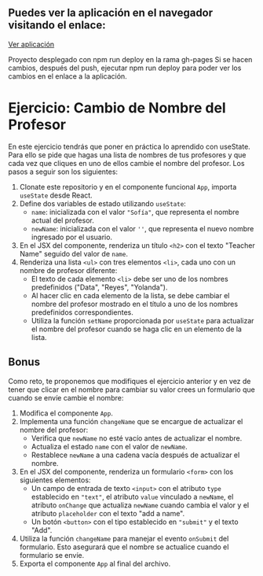 ## Puedes ver la aplicación en el navegador visitando el enlace:

<a href="https://juanjdes.github.io/ejercicio-useState" target="_blank">Ver aplicación</a>

Proyecto desplegado con npm run deploy en la rama gh-pages
Si se hacen cambios, después del push, ejecutar npm run deploy para poder ver los cambios en el enlace a la aplicación.

# Ejercicio: Cambio de Nombre del Profesor
En este ejercicio tendrás que poner en práctica lo aprendido con useState. Para ello se pide que hagas una lista de nombres de tus profesores y que cada vez que cliques en uno de ellos cambie el nombre del profesor. Los pasos a seguir son los siguientes:

1. Clonate este repositorio y en el componente funcional `App`, importa `useState` desde React.
2. Define dos variables de estado utilizando `useState`:
   - `name`: inicializada con el valor `"Sofía"`, que representa el nombre actual del profesor.
   - `newName`: inicializada con el valor `''`, que representa el nuevo nombre ingresado por el usuario.
3. En el JSX del componente, renderiza un título `<h2>` con el texto "Teacher Name" seguido del valor de `name`.
4. Renderiza una lista `<ul>` con tres elementos `<li>`, cada uno con un nombre de profesor diferente:
   - El texto de cada elemento `<li>` debe ser uno de los nombres predefinidos ("Data", "Reyes", "Yolanda").
   - Al hacer clic en cada elemento de la lista, se debe cambiar el nombre del profesor mostrado en el título a uno de los nombres predefinidos correspondientes.
   - Utiliza la función `setName` proporcionada por `useState` para actualizar el nombre del profesor cuando se haga clic en un elemento de la lista.




## Bonus
Como reto, te proponemos que modifiques el ejercicio anterior y en vez de tener que clicar en el nombre para cambiar su valor crees un formulario que cuando se envíe cambie el nombre: 
1. Modifica el componente `App`.
2. Implementa una función `changeName` que se encargue de actualizar el nombre del profesor:
   - Verifica que `newName` no esté vacío antes de actualizar el nombre.
   - Actualiza el estado `name` con el valor de `newName`.
   - Restablece `newName` a una cadena vacía después de actualizar el nombre.
4. En el JSX del componente, renderiza un formulario `<form>` con los siguientes elementos:
   - Un campo de entrada de texto `<input>` con el atributo `type` establecido en `"text"`, el atributo `value` vinculado a `newName`, el atributo `onChange` que actualiza `newName` cuando cambia el valor y el atributo `placeholder` con el texto "add a name".
   - Un botón `<button>` con el tipo establecido en `"submit"` y el texto "Add".
5. Utiliza la función `changeName` para manejar el evento `onSubmit` del formulario. Esto asegurará que el nombre se actualice cuando el formulario se envíe.
6. Exporta el componente `App` al final del archivo.
